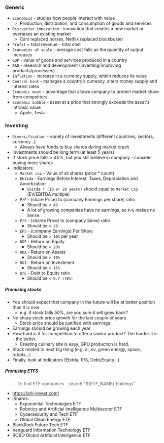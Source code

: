 ### Generic
* `Economics` - studies how people interact with value
    * Production, distribution, and consumption of goods and services
* `Disruptive innovation` - innovation that creates a new market or overtakes an existing market
    * Cars replaced horses, Netflix replaced blockbuster
* `Profit` = total revenue - total cost
* `Economies of scale` - average cost falls as the quantity of output increases
* `GDP` - value of goods and services produced in a country
* `R&D` - research and development (inventing/improving  products/processes)
* `Inflation` - increase in a currency supply, which reduces its value
* `Central bank` - manages a country’s currency, alters money supply and interest rates
* `Economic moat` - advantage that allows company to protect market share from competitors
* `Economic bubble` - asset at a price that strongly exceeds the asset's intrinsic value
    * Apple, Tesla 

### Investing
* `Diversification` - variety of investments (different countries, sectors, currency...)
    * Always have funds to buy shares during market crash
* Investments should be long term (at least 5 years)
* If stock price falls > 40%, but you still believe in company - consider buying more shares
* Indicators:
    * `Market cap` - Value of all shares (price * count)
    * `Ebitda` - Earnings Before Interest, Taxes, Depreciation and Amortization
        * `Ebitda * (10 or 20 years)` should equal to `Market Cap` (EV/EBITDA multiple)
    * `P/E` - (share Price) to (company Earnings per share) ratio
        * Should be `< 40`
        * A lot of growing companies have no earnings, so `P/E` makes no sense
    * `P/S` - (shares Price) to (company Sales) ratio 
        * Should be `< 20`
    * `EPS` - (company Earnings) Per Share
        * Should be `> 10%` per year
    * `ROE` - Return on Equity
        * Should be `> 20%`
    * `ROA` - Return on Assets
        * Should be `> 10%`
    * `ROI` - Return on Investment
        * Should be `> 15%`
    * `D/E` - Debt to Equity ratio
        * Should be `< 0.7 (70%)`

##### Promising stocks
* You should expect that company in the future will be at better position than it is now
    * e.g. if stock falls 50%, are you sure it will grow back?
* No sharp stock price growth for the last couple of years
    * Stock price should be justified with earnings
* Earnings should be growing each year
* How hard is it for competition to offer a similar product? The harder it is - the better.
    * Creating culinary site is easy, GPU production is hard.
* Stock related to next big thing (e.g. ai, ev, green energy, space, robots...)
* Finally, look at Indicators (Ebitda, P/S, Debt/Equity...)

##### Promising ETFS
> To find ETF companies - search "${ETF_NAME} holdings"
* https://ark-invest.com/
* iShares:
    * Exponential Technologies ETF
    * Robotics and Artificial Intelligence Multisector ETF
    * Cybersecurity and Tech ETF
    * Global Clean Energy ETF
* BlackRock Future Tech ETF
* Vanguard Information Technology ETF
* ROBO Global Artificial Intelligence ETF

